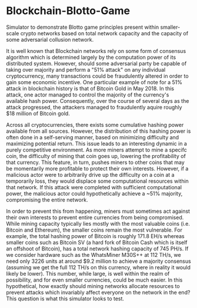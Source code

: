 # Blockchain-Blotto-Game
Simulator to demonstrate Blotto game principles present within smaller-scale 
crypto networks based on total network capacity and the capacity of some 
adversarial collusion network. 

It is well known that Blockchain networks rely on some form of consensus 
algorithm which is determined largely by the computation power of its 
distributed system. However, should some adversarial party be capable of 
taking over majority and perform a "51% attack" on any individual 
cryptocurrency, many transactions could be fraudulently altered in order 
to gain some economic incentive. One particular example of note for a 51% 
attack in blockchain history is that of Bitcoin Gold in May 2018. In this 
attack, one actor managed to control the majority of the currency's 
available hash power. Consequently, over the course of several days as the
attack progressed, the attackers managed to fraudulently aquire roughly $18
million of Bitcoin gold. 

Across all cryptocurrencies, there exists some cumulative hashing power
available from all sources. However, the distribution of this hashing power
is often done in a self-serving manner, based on minimizing difficulty and 
maximizing potential return. This issue leads to an interesting dynamic in
a purely competitive environment. As more miners attempt to mine a specifc
coin, the difficulty of mining that coin goes up, lowering the profitability
of that currency. This feature, in turn, pushes miners to other coins that
may be momentarily more profitable to protect their own interests. However,
if a malicious actor were to arbitrarily drive up the difficulty on a coin
at a temporarily loss, they would displace some computational resources 
within that network. If this attack were completed with sufficient 
computational power, the malicious actor could hypothetically achieve a 
~51% majority, compromising the entire network. 

In order to prevent this from happening, miners must sometimes act
against their own interests to prevent entire currencies from being
compromised. While mining capacity typically lies mostly with the most
valuable coins (i.e. Bitcoin and Ethereum), the smaller coins remain
the most vulnerable. For example, the total hashing power of Bitcoin
is roughly 171.8 EH/s whereas smaller coins such as Bitcoin SV (a hard
fork of Bitcoin Cash which is itself an offshoot of Bitcoin), has a total
network hashing capacity of 745 PH/s. If we consider hardware such as the
WhatsMiner M30S++ at 112 TH/s, we need only 3226 units at around $9.2
million to achieve a majority consensus (assuming we get the full 112 TH/s
on this currency, where in reality it would likely be lower). This number,
while large, is well within the realm of possibility, and for even smaller
currencies, could be much easier. In this hypothetical, how exactly should
mining networks allocate resources to prevent attacks which invariably 
affect everyone on the network in the end? This question is what this
simulator looks to test. 
